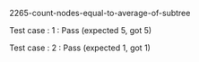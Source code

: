 
2265-count-nodes-equal-to-average-of-subtree


Test case : 1 : Pass
 (expected 5, got 5)

Test case : 2 : Pass
 (expected 1, got 1)
